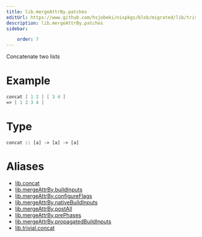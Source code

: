 ```yaml
---
title: lib.mergeAttrBy.patches
editUrl: https://www.github.com/hsjobeki/nixpkgs/blob/migrated/lib/trivial.nix#L111C12
description: lib.mergeAttrBy.patches
sidebar:

    order: 7
---
```


Concatenate two lists

# Example

```nix
concat [ 1 2 ] [ 3 4 ]
=> [ 1 2 3 4 ]
```

# Type

```
concat :: [a] -> [a] -> [a]
```


# Aliases

- [lib.concat](/nix-doc-comments/reference/lib/lib-concat)
- [lib.mergeAttrBy.buildInputs](/nix-doc-comments/reference/lib/mergeattrby/lib-mergeattrby-buildinputs)
- [lib.mergeAttrBy.configureFlags](/nix-doc-comments/reference/lib/mergeattrby/lib-mergeattrby-configureflags)
- [lib.mergeAttrBy.nativeBuildInputs](/nix-doc-comments/reference/lib/mergeattrby/lib-mergeattrby-nativebuildinputs)
- [lib.mergeAttrBy.postAll](/nix-doc-comments/reference/lib/mergeattrby/lib-mergeattrby-postall)
- [lib.mergeAttrBy.prePhases](/nix-doc-comments/reference/lib/mergeattrby/lib-mergeattrby-prephases)
- [lib.mergeAttrBy.propagatedBuildInputs](/nix-doc-comments/reference/lib/mergeattrby/lib-mergeattrby-propagatedbuildinputs)
- [lib.trivial.concat](/nix-doc-comments/reference/lib/trivial/lib-trivial-concat)


